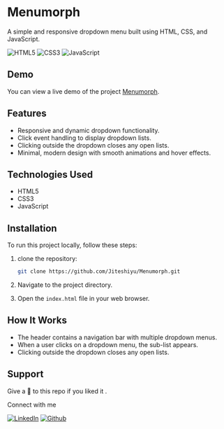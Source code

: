 # Menumorph

 A simple and responsive dropdown menu built using HTML, CSS, and JavaScript.
 
![HTML5](https://img.shields.io/badge/html5-%23E34F26.svg?style=for-the-badge&logo=html5&logoColor=white)
![CSS3](https://img.shields.io/badge/css3-%231572B6.svg?style=for-the-badge&logo=css3&logoColor=white)
![JavaScript](https://img.shields.io/badge/JavaScript-F7DF1E?style=for-the-badge&logo=javascript&logoColor=black)

## Demo

You can view a live demo of the project [Menumorph](https://menumorph.netlify.app/).

## Features

- Responsive and dynamic dropdown functionality.
- Click event handling to display dropdown lists.
- Clicking outside the dropdown closes any open lists.
- Minimal, modern design with smooth animations and hover effects.

## Technologies Used

- HTML5
- CSS3
- JavaScript

## Installation

To run this project locally, follow these steps:

1. clone the repository:
   ``` bash
   git clone https://github.com/Jiteshiyu/Menumorph.git
   ```
   
2. Navigate to the project directory.
  
3. Open the `index.html` file in your web browser.

## How It Works

- The header contains a navigation bar with multiple dropdown menus.
- When a user clicks on a dropdown menu, the sub-list appears.
- Clicking outside the dropdown closes any open lists.

## Support
Give a 🌟 to this repo if you liked it .

Connect with me

[![LinkedIn](https://img.shields.io/static/v1.svg?label=connect&message=@JiteshKumar&color=success&logo=linkedin&style=for-the-badge&logoColor=white&colorA=blue)](https://www.linkedin.com/in/jitesh-kumar-93742a322/) [![Github](https://img.shields.io/static/v1.svg?label=follow&message=@Jiteshiyu&color=grey&logo=github&style=for-the-badge&logoColor=white&colorA=black)](https://www.github.com/Jiteshiyu/)

